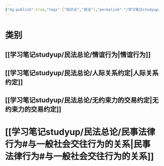 ```yaml
---
{"dg-publish":true,"tags":["知识点","民法"],"permalink":"/学习笔记studyup/民法总论/一般社会交往行为/","dgPassFrontmatter":true,"created":"2024-11-14T09:28:44.121+08:00","updated":"2024-11-14T09:45:52.287+08:00"}
---
```


# 类别
## [[学习笔记studyup/民法总论/情谊行为\|情谊行为]]
## [[学习笔记studyup/民法总论/人际关系约定\|人际关系约定]]
## [[学习笔记studyup/民法总论/无约束力的交易约定\|无约束力的交易约定]]
# [[学习笔记studyup/民法总论/民事法律行为#与一般社会交往行为的关系\|民事法律行为#与一般社会交往行为的关系]] 